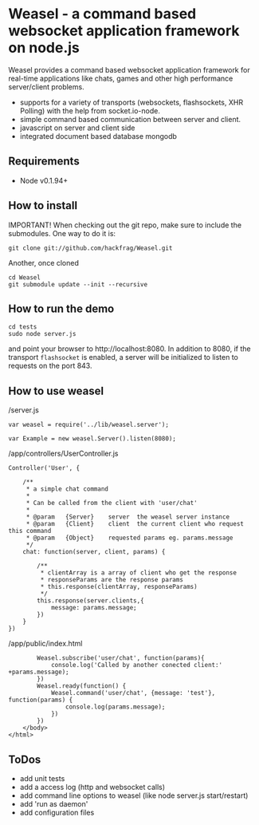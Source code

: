 Weasel - a command based websocket application framework on node.js
============================================

Weasel provides a command based websocket application framework for real-time applications
like chats, games and other high performance server/client problems.

 - supports for a variety of transports (websockets, flashsockets, XHR Polling) with the help from socket.io-node.
 - simple command based communication between server and client.
 - javascript on server and client side
 - integrated document based database mongodb

Requirements
------------

- Node v0.1.94+



How to install
--------------

IMPORTANT! When checking out the git repo, make sure to include the submodules. One way to do it is:

	git clone git://github.com/hackfrag/Weasel.git
	
Another, once cloned
	
	cd Weasel
	git submodule update --init --recursive
	
How to run the demo
-------------------

	cd tests
	sudo node server.js

and point your browser to http://localhost:8080. In addition to 8080, 
if the transport `flashsocket` is enabled, a server will be initialized to listen to requests on the port 843.

How to use weasel
-------------------

/server.js

	var weasel = require('../lib/weasel.server');

	var Example = new weasel.Server().listen(8080);

/app/controllers/UserController.js

	Controller('User', {

		/**
		 * a simple chat command
		 *
		 * Can be called from the client with 'user/chat'
		 *
		 * @param	{Server}	server	the weasel server instance
		 * @param	{Client}	client	the current client who request this command
		 * @param	{Object}	requested params eg. params.message
		 */
		chat: function(server, client, params) {
			
			/**
			 * clientArray is a array of client who get the response
			 * responseParams are the response params
			 * this.response(clientArray, responseParams)
			 */
			this.response(server.clients,{
				message: params.message;
			})
		}
	})

/app/public/index.html
	<html>
		<head>
			<!--
				You dont have to include these files in the public folder.
			-->
			<script type="text/javascript" src="/server/vendor/socket.io/socket.io.js"> </script>
			<script type="text/javascript" src="/server/weasel.client.js"> </script>
		</head>
		<body>

			Weasel.subscribe('user/chat', function(params){
				console.log('Called by another conected client:' +params.message);
			})
			Weasel.ready(function() {
				Weasel.command('user/chat', {message: 'test'}, function(params) {
					console.log(params.message);
				})
			})
		</body>
	</html>


ToDos
-----

 - add unit tests
 - add a access log (http and websocket calls)
 - add command line options to weasel (like node server.js start/restart)
 - add 'run as daemon'
 - add configuration files



